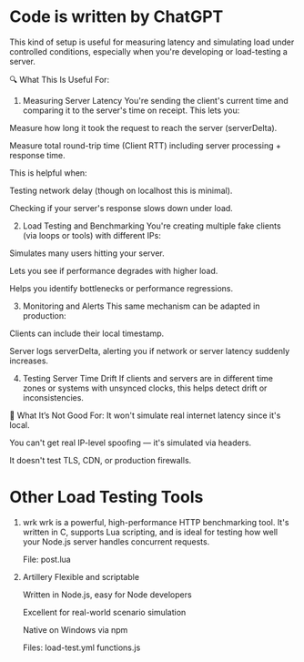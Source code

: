 # Code is written by ChatGPT

This kind of setup is useful for measuring latency and simulating load under controlled conditions, especially when you're developing or load-testing a server.

🔍 What This Is Useful For:

1. Measuring Server Latency
   You're sending the client's current time and comparing it to the server's time on receipt. This lets you:

Measure how long it took the request to reach the server (serverDelta).

Measure total round-trip time (Client RTT) including server processing + response time.

This is helpful when:

Testing network delay (though on localhost this is minimal).

Checking if your server's response slows down under load.

2. Load Testing and Benchmarking
   You're creating multiple fake clients (via loops or tools) with different IPs:

Simulates many users hitting your server.

Lets you see if performance degrades with higher load.

Helps you identify bottlenecks or performance regressions.

3. Monitoring and Alerts
   This same mechanism can be adapted in production:

Clients can include their local timestamp.

Server logs serverDelta, alerting you if network or server latency suddenly increases.

4. Testing Server Time Drift
   If clients and servers are in different time zones or systems with unsynced clocks, this helps detect drift or inconsistencies.

🚫 What It’s Not Good For:
It won't simulate real internet latency since it's local.

You can't get real IP-level spoofing — it's simulated via headers.

It doesn't test TLS, CDN, or production firewalls.

# Other Load Testing Tools

1. wrk
   wrk is a powerful, high-performance HTTP benchmarking tool. It's written in C, supports Lua scripting, and is ideal for testing how well your Node.js server handles concurrent requests.

   File: post.lua

2. Artillery
   Flexible and scriptable

   Written in Node.js, easy for Node developers

   Excellent for real-world scenario simulation

   Native on Windows via npm

   Files:
   load-test.yml
   functions.js
